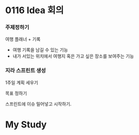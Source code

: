 # 0116 Idea 회의

### 주제정하기

여행 플래너  + 기록

- 여행 기록을 남길 수 있는 기능
- 내가 서있는 위치에서 여행지 혹은 가고 싶은 장소를 보여주는 기능

### 지라 스프린트 생성

1주일 계획 세우기

목표 정하기

스프린트에 이슈 밀어넣고 시작하기.



# My Study